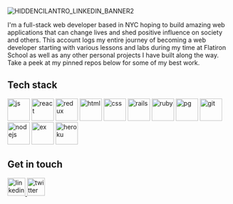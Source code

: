 ![HIDDENCILANTRO_LINKEDIN_BANNER2](https://user-images.githubusercontent.com/30536045/168948104-27357b92-5aa4-4c81-a208-5dc5874a66f8.png)
<!--
[![hiddencilantro's GitHub stats](https://github-readme-stats.vercel.app/api?username=hiddencilantro)](https://github.com/hiddencilantro/github-readme-stats)
-->

I'm a full-stack web developer based in NYC hoping to build amazing web applications that can change lives and shed positive influence on society and others. This account logs my entire journey of becoming a web developer starting with various lessons and labs during my time at Flatiron School as well as any other personal projects I have built along the way. Take a peek at my pinned repos below for some of my best work.

## Tech stack
<span>
  <img src="https://cdn.jsdelivr.net/gh/devicons/devicon/icons/javascript/javascript-original.svg" alt="js" width="50" height="50" />
  <img src="https://cdn.jsdelivr.net/gh/devicons/devicon/icons/react/react-original-wordmark.svg" alt="react" width="50" height="50" />
  <img src="https://cdn.jsdelivr.net/gh/devicons/devicon/icons/redux/redux-original.svg" alt="redux" width="50" height="50" />
  <img src="https://cdn.jsdelivr.net/gh/devicons/devicon/icons/html5/html5-original-wordmark.svg" alt="html" width="50" height="50" />
  <img src="https://cdn.jsdelivr.net/gh/devicons/devicon/icons/css3/css3-original-wordmark.svg" alt="css" width="50" height="50" />
  <img src="https://cdn.jsdelivr.net/gh/devicons/devicon/icons/rails/rails-plain-wordmark.svg" alt="rails" width="50" height="50" />
  <img src="https://cdn.jsdelivr.net/gh/devicons/devicon/icons/ruby/ruby-plain-wordmark.svg" alt="ruby" width="50" height="50" />
  <img src="https://cdn.jsdelivr.net/gh/devicons/devicon/icons/postgresql/postgresql-original-wordmark.svg" alt="pg" width="50" height="50" />
  <img src="https://cdn.jsdelivr.net/gh/devicons/devicon/icons/git/git-original-wordmark.svg" alt="git" width="50" height="50" />
  <img src="https://cdn.jsdelivr.net/gh/devicons/devicon/icons/nodejs/nodejs-original-wordmark.svg" alt="nodejs" width="50" height="50" />
  <img src="https://cdn.jsdelivr.net/gh/devicons/devicon/icons/express/express-original-wordmark.svg" alt="ex" width="50" height="50" />
  <img src="https://cdn.jsdelivr.net/gh/devicons/devicon/icons/heroku/heroku-original-wordmark.svg" alt="heroku" width="50" height="50" />
</span>

## Get in touch
<span>
  <a href="https://www.linkedin.com/in/hiddencilantro/" target="_blank">
    <img src="https://cdn.jsdelivr.net/gh/devicons/devicon/icons/linkedin/linkedin-original.svg" alt="linkedin" width="40" height="40" />
  </a>
  <a href="https://twitter.com/hiddencilantro" target="_blank">
    <img src="https://cdn.jsdelivr.net/gh/devicons/devicon/icons/twitter/twitter-original.svg" alt="twitter" width="40" height="40" />
  </a>
</span>

<!--
**hiddencilantro/hiddencilantro** is a ✨ _special_ ✨ repository because its `README.md` (this file) appears on your GitHub profile.

Here are some ideas to get you started:

- 🔭 I’m currently working on ...
- 🌱 I’m currently learning ...
- 👯 I’m looking to collaborate on ...
- 🤔 I’m looking for help with ...
- 💬 Ask me about ...
- 📫 How to reach me: ...
- 😄 Pronouns: ...
- ⚡ Fun fact: ...
-->
